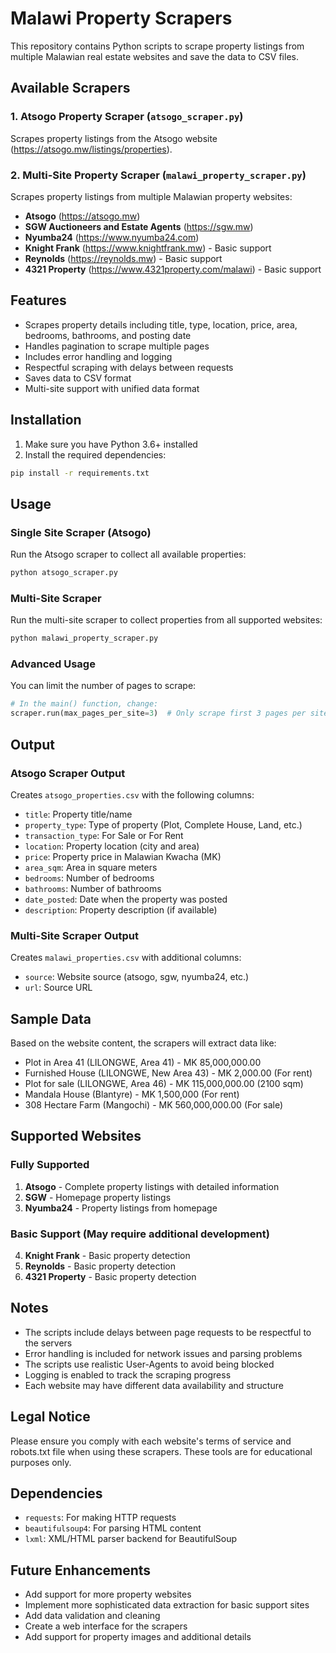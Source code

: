 # Malawi Property Scrapers

This repository contains Python scripts to scrape property listings from multiple Malawian real estate websites and save the data to CSV files.

## Available Scrapers

### 1. Atsogo Property Scraper (`atsogo_scraper.py`)
Scrapes property listings from the Atsogo website (https://atsogo.mw/listings/properties).

### 2. Multi-Site Property Scraper (`malawi_property_scraper.py`)
Scrapes property listings from multiple Malawian property websites:
- **Atsogo** (https://atsogo.mw)
- **SGW Auctioneers and Estate Agents** (https://sgw.mw)
- **Nyumba24** (https://www.nyumba24.com)
- **Knight Frank** (https://www.knightfrank.mw) - Basic support
- **Reynolds** (https://reynolds.mw) - Basic support
- **4321 Property** (https://www.4321property.com/malawi) - Basic support

## Features

- Scrapes property details including title, type, location, price, area, bedrooms, bathrooms, and posting date
- Handles pagination to scrape multiple pages
- Includes error handling and logging
- Respectful scraping with delays between requests
- Saves data to CSV format
- Multi-site support with unified data format

## Installation

1. Make sure you have Python 3.6+ installed
2. Install the required dependencies:

```bash
pip install -r requirements.txt
```

## Usage

### Single Site Scraper (Atsogo)

Run the Atsogo scraper to collect all available properties:

```bash
python atsogo_scraper.py
```

### Multi-Site Scraper

Run the multi-site scraper to collect properties from all supported websites:

```bash
python malawi_property_scraper.py
```

### Advanced Usage

You can limit the number of pages to scrape:

```python
# In the main() function, change:
scraper.run(max_pages_per_site=3)  # Only scrape first 3 pages per site
```

## Output

### Atsogo Scraper Output
Creates `atsogo_properties.csv` with the following columns:
- `title`: Property title/name
- `property_type`: Type of property (Plot, Complete House, Land, etc.)
- `transaction_type`: For Sale or For Rent
- `location`: Property location (city and area)
- `price`: Property price in Malawian Kwacha (MK)
- `area_sqm`: Area in square meters
- `bedrooms`: Number of bedrooms
- `bathrooms`: Number of bathrooms
- `date_posted`: Date when the property was posted
- `description`: Property description (if available)

### Multi-Site Scraper Output
Creates `malawi_properties.csv` with additional columns:
- `source`: Website source (atsogo, sgw, nyumba24, etc.)
- `url`: Source URL

## Sample Data

Based on the website content, the scrapers will extract data like:

- Plot in Area 41 (LILONGWE, Area 41) - MK 85,000,000.00
- Furnished House (LILONGWE, New Area 43) - MK 2,000.00 (For rent)
- Plot for sale (LILONGWE, Area 46) - MK 115,000,000.00 (2100 sqm)
- Mandala House (Blantyre) - MK 1,500,000 (For rent)
- 308 Hectare Farm (Mangochi) - MK 560,000,000.00 (For sale)

## Supported Websites

### Fully Supported
1. **Atsogo** - Complete property listings with detailed information
2. **SGW** - Homepage property listings
3. **Nyumba24** - Property listings from homepage

### Basic Support (May require additional development)
4. **Knight Frank** - Basic property detection
5. **Reynolds** - Basic property detection
6. **4321 Property** - Basic property detection

## Notes

- The scripts include delays between page requests to be respectful to the servers
- Error handling is included for network issues and parsing problems
- The scripts use realistic User-Agents to avoid being blocked
- Logging is enabled to track the scraping progress
- Each website may have different data availability and structure

## Legal Notice

Please ensure you comply with each website's terms of service and robots.txt file when using these scrapers. These tools are for educational purposes only.

## Dependencies

- `requests`: For making HTTP requests
- `beautifulsoup4`: For parsing HTML content
- `lxml`: XML/HTML parser backend for BeautifulSoup

## Future Enhancements

- Add support for more property websites
- Implement more sophisticated data extraction for basic support sites
- Add data validation and cleaning
- Create a web interface for the scrapers
- Add support for property images and additional details
